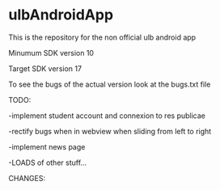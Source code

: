 ulbAndroidApp
=====================

This is the repository for the non official ulb android app

Minumum SDK version 10

Target SDK version 17

To see the bugs of the actual version look at the bugs.txt file

TODO:

-implement student account and connexion to res publicae

-rectify bugs when in webview when sliding from left to right

-implement news page

-LOADS of other stuff...


CHANGES:

